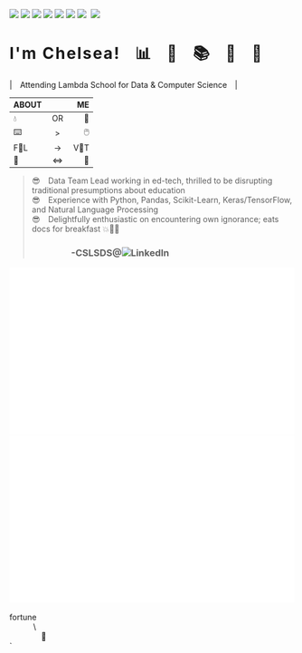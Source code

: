 ![](https://img.shields.io/badge/Python-blue?style=plastic&logo=Python&logoColor=yellow)
![](https://img.shields.io/badge/Jupyter-ff6300?style=plastic&labelColor=373737&logo=Jupyter&logoColor=ff6633)
![](https://img.shields.io/badge/Pandas-000066?style=plastic&labelColor=222222&Color=CC0099&logo=Pandas&logoColor=ff00cc)
![](https://img.shields.io/badge/PostgreSQL-blue?style=plastic&labelColor=464646&logo=PostgreSQL&logoColor=6699ff)
![](https://img.shields.io/badge/amazon-aws-ff6600?style=plastic&labelColor=333333&logo=amazon-aws&logoColor=white)
![](https://img.shields.io/badge/scikit-learn-ff9933?style=plastic&labelColor=3399dd&logo=scikit-learn&logoColor=cccccc)
![](https://img.shields.io/badge/Keras-cc0000?style=plastic&logo=Keras&logoColor=cc0000&labelColor=aaaaaa)
![]()
![](https://img.shields.io/badge/tensorflow-ff6600?style=plastic&labelColor=333333&logo=tensorflow&logoColor=white)
![]()
![]()
![]()  

# **I ' m   C h e l s e a !** 📊 🔧 📚 🔬 🔮  
| Attending Lambda School for Data & Computer Science |   

**ABOUT** |     | **ME**
:-- | :---: | --:
:droplet:| OR |:tea:
:keyboard: |  >  | :computer_mouse:
F🍊L| → | V🍁T
🐍 | ⇔ | 🐐
  
>  😎 Data Team Lead working in ed-tech, thrilled to be disrupting traditional presumptions about education  
>  😎 Experience with Python, Pandas, Scikit-Learn, Keras/TensorFlow, and Natural Language Processing  
>  😎 Delightfully enthusiastic on encountering own ignorance; eats docs for breakfast 💥💪🎉  
> ###      -CSLSDS@![LinkedIn](https://img.shields.io/badge/LinkedIn-blue?style=plastic&logo=Linkedin&link=https://www.linkedin.com/in/cslsds/)  

<div align="center">  
  
<a href="https://github.com/jstrieb/github-stats">  
  
![](https://raw.githubusercontent.com/CSLSDS/github-stats/master/generated/overview.svg)
![](https://github.com/CSLSDS/github-stats/blob/master/generated/languages.svg)  
</a>  
</div>

fortune  
   \\  
    🐄  
`
